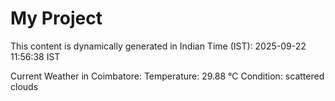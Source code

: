 # My Project

This content is dynamically generated in Indian Time (IST): 2025-09-22 11:56:38 IST


Current Weather in Coimbatore:
Temperature: 29.88 °C
Condition: scattered clouds
